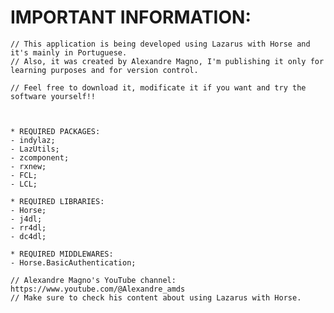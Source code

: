 # IMPORTANT INFORMATION:

	// This application is being developed using Lazarus with Horse and it's mainly in Portuguese.
	// Also, it was created by Alexandre Magno, I'm publishing it only for learning purposes and for version control.
	
	// Feel free to download it, modificate it if you want and try the software yourself!!
	
	
	
	* REQUIRED PACKAGES:
	- indylaz;
	- LazUtils;
	- zcomponent;
	- rxnew;
	- FCL;
	- LCL;
	
	* REQUIRED LIBRARIES:
	- Horse;
	- j4dl;
	- rr4dl;
	- dc4dl;
	
	* REQUIRED MIDDLEWARES:
	- Horse.BasicAuthentication;
	
	// Alexandre Magno's YouTube channel: https://www.youtube.com/@Alexandre_amds
	// Make sure to check his content about using Lazarus with Horse.
